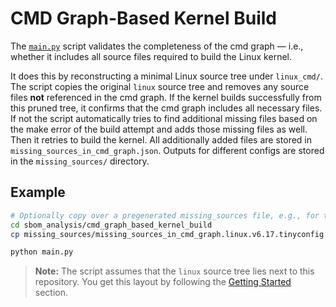 <!--
SPDX-License-Identifier: GPL-2.0-only
SPDX-FileCopyrightText: 2025 TNG Technology Consulting GmbH
-->

# CMD Graph-Based Kernel Build

The [`main.py`](./main.py) script validates the completeness of the cmd graph — i.e., whether it includes all source files required to build the Linux kernel.

It does this by reconstructing a minimal Linux source tree under `linux_cmd/`. The script copies the original `linux` source tree and removes any source files **not** referenced in the cmd graph. If the kernel builds successfully from this pruned tree, it confirms that the cmd graph includes all necessary files.
If not the script automatically tries to find additional missing files based on the make error of the build attempt and adds those missing files as well. Then it retries to build the kernel. All additionally added files are stored in `missing_sources_in_cmd_graph.json`. 
Outputs for different configs are stored in the `missing_sources/` directory. 

## Example
```bash
# Optionally copy over a pregenerated missing_sources file, e.g., for the tinyconfig
cd sbom_analysis/cmd_graph_based_kernel_build
cp missing_sources/missing_sources_in_cmd_graph.linux.v6.17.tinyconfig.json missing_sources_in_cmd_graph.json 

python main.py
```
> **Note:** The script assumes that the `linux` source tree lies next to this repository. You get this layout by following the [Getting Started](../../README.md#getting-started) section.
